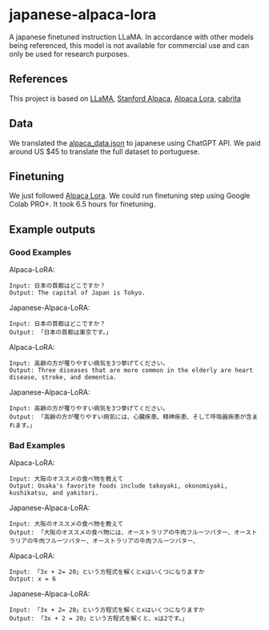 # japanese-alpaca-lora
A japanese finetuned instruction LLaMA.
In accordance with other models being referenced, this model is not available for commercial use and can only be used for research purposes.

## References
This project is based on [LLaMA](https://ai.facebook.com/blog/large-language-model-llama-meta-ai/), [Stanford Alpaca](https://github.com/tatsu-lab/stanford_alpaca), [Alpaca Lora](https://github.com/tloen/alpaca-lora), [cabrita](https://github.com/22-hours/cabrita)

## Data
We translated the [alpaca_data.json](https://github.com/tatsu-lab/stanford_alpaca/blob/main/alpaca_data.json) to japanese using ChatGPT API.
We paid around US $45 to translate the full dataset to portuguese.

## Finetuning
We just followed [Alpaca Lora](https://github.com/tloen/alpaca-lora). We could run finetuning step using Google Colab PRO+. It took 6.5 hours for finetuning.

## Example outputs
### Good Examples
Alpaca-LoRA:
```
Input: 日本の首都はどこですか？
Output: The capital of Japan is Tokyo.
```
Japanese-Alpaca-LoRA:
```
Input: 日本の首都はどこですか？
Output: 「日本の首都は東京です。」
```

Alpaca-LoRA:
```
Input: 高齢の方が罹りやすい病気を3つ挙げてください。
Output: Three diseases that are more common in the elderly are heart disease, stroke, and dementia.
```
Japanese-Alpaca-LoRA:
```
Input: 高齢の方が罹りやすい病気を3つ挙げてください。
Output: 「高齢の方が罹りやすい病気には、心臓疾患、精神疾患、そして呼吸器疾患が含まれます。」
```

### Bad Examples

Alpaca-LoRA:
```
Input: 大阪のオススメの食べ物を教えて
Output: Osaka's favorite foods include takoyaki, okonomiyaki, kushikatsu, and yakitori.
```
Japanese-Alpaca-LoRA:
```
Input: 大阪のオススメの食べ物を教えて
Output: 「大阪のオススメの食べ物には、オーストラリアの牛肉フルーツバター、オーストラリアの牛肉フルーツバター、オーストラリアの牛肉フルーツバター、
```

Alpaca-LoRA:
```
Input: 「3x + 2= 20」という方程式を解くとxはいくつになりますか
Output: x = 6
```
Japanese-Alpaca-LoRA:
```
Input: 「3x + 2= 20」という方程式を解くとxはいくつになりますか
Output: 「3x + 2 = 20」という方程式を解くと、xは2です。」
```
